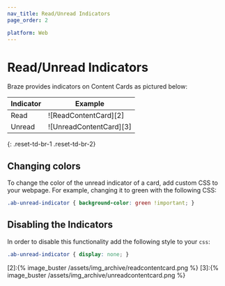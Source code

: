 ```yaml
---
nav_title: Read/Unread Indicators
page_order: 2

platform: Web
---
```


# Read/Unread Indicators

Braze provides indicators on Content Cards as pictured below:

|Indicator|Example |
|---|---|
|Read | ![ReadContentCard][2] |
| Unread | ![UnreadContentCard][3] |
{: .reset-td-br-1 .reset-td-br-2}

## Changing colors

To change the color of the unread indicator of a card, add custom CSS to your webpage. For example, changing it to green with the following CSS:

```css
.ab-unread-indicator { background-color: green !important; }
```

## Disabling the Indicators

In order to disable this functionality add the following style to your `css`:

```css
.ab-unread-indicator { display: none; }
```

[2]:{% image_buster /assets/img_archive/readcontentcard.png %}
[3]:{% image_buster /assets/img_archive/unreadcontentcard.png %}
